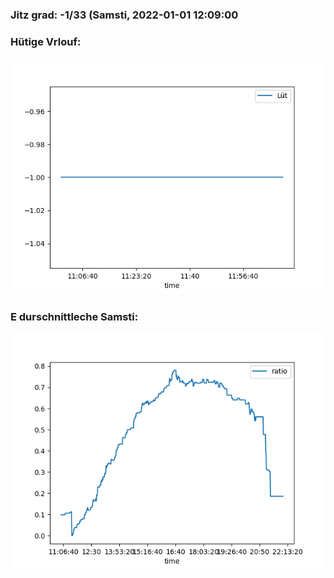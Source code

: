 ### Jitz grad: -1/33 (Samsti, 2022-01-01 12:09:00

### Hütige Vrlouf:
![Graph](Today.png)

### E durschnittleche Samsti:
![Graph](Samsti.png)